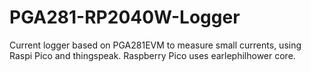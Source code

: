 # PGA281-RP2040W-Logger
Current logger based on PGA281EVM to measure small currents, using Raspi Pico and thingspeak.
Raspberry Pico uses earlephilhower core.
